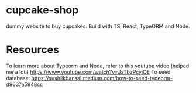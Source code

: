 # cupcake-shop
dummy website to buy cupcakes. Build with TS, React, TypeORM and Node.


# Resources 
To learn more about Typeorm and Node, refer to this youtube video (helped me a lot!) https://www.youtube.com/watch?v=JaTbzPcyiOE
To seed database: https://sushilkbansal.medium.com/how-to-seed-typeorm-d9637a5948cc